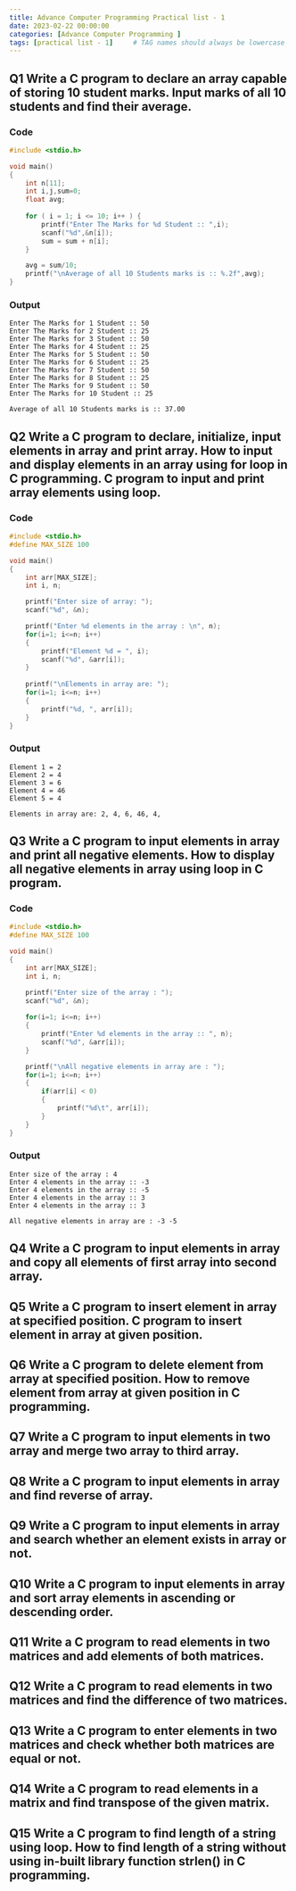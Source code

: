 ```yaml
---
title: Advance Computer Programming Practical list - 1
date: 2023-02-22 00:00:00 
categories: [Advance Computer Programming ]
tags: [practical list - 1]     # TAG names should always be lowercase
---
```


## Q1 Write a C program to declare an array capable of storing 10 student marks. Input marks of all 10 students and find their average.
### Code
```c
#include <stdio.h>

void main()
{
    int n[11];
    int i,j,sum=0;
    float avg;
   
    for ( i = 1; i <= 10; i++ ) {
        printf("Enter The Marks for %d Student :: ",i);
        scanf("%d",&n[i]);
        sum = sum + n[i];
    }

    avg = sum/10;
    printf("\nAverage of all 10 Students marks is :: %.2f",avg);
}
```

### Output
```
Enter The Marks for 1 Student :: 50
Enter The Marks for 2 Student :: 25
Enter The Marks for 3 Student :: 50
Enter The Marks for 4 Student :: 25
Enter The Marks for 5 Student :: 50
Enter The Marks for 6 Student :: 25
Enter The Marks for 7 Student :: 50
Enter The Marks for 8 Student :: 25
Enter The Marks for 9 Student :: 50
Enter The Marks for 10 Student :: 25

Average of all 10 Students marks is :: 37.00
```
## Q2 Write a C program to declare, initialize, input elements in array and print array. How to input and display elements in an array using for loop in C programming. C program to input and print array elements using loop.
### Code
``` c
#include <stdio.h>
#define MAX_SIZE 100

void main()
{
    int arr[MAX_SIZE]; 
    int i, n;

    printf("Enter size of array: ");
    scanf("%d", &n);

    printf("Enter %d elements in the array : \n", n);
    for(i=1; i<=n; i++)
    {
        printf("Element %d = ", i);
        scanf("%d", &arr[i]);
    }
    
    printf("\nElements in array are: ");
    for(i=1; i<=n; i++)
    {
        printf("%d, ", arr[i]);
    }
}
```

### Output
```
Element 1 = 2
Element 2 = 4
Element 3 = 6
Element 4 = 46
Element 5 = 4

Elements in array are: 2, 4, 6, 46, 4,
```
## Q3 Write a C program to input elements in array and print all negative elements. How to display all negative elements in array using loop in C program. 

### Code
``` c
#include <stdio.h>
#define MAX_SIZE 100 

void main()
{
    int arr[MAX_SIZE]; 
    int i, n;

    printf("Enter size of the array : ");
    scanf("%d", &n);
    
    for(i=1; i<=n; i++)
    {
        printf("Enter %d elements in the array :: ", n);
        scanf("%d", &arr[i]);
    }

    printf("\nAll negative elements in array are : ");
    for(i=1; i<=n; i++)
    {
        if(arr[i] < 0)
        {
            printf("%d\t", arr[i]);
        }
    }
}
```

### Output

```
Enter size of the array : 4
Enter 4 elements in the array :: -3
Enter 4 elements in the array :: -5
Enter 4 elements in the array :: 3
Enter 4 elements in the array :: 3

All negative elements in array are : -3 -5
```

## Q4 Write a C program to input elements in array and copy all elements of first array into second array.

## Q5 Write a C program to insert element in array at specified position. C program to insert element in array at given position.

## Q6 Write a C program to delete element from array at specified position. How to remove element from array at given position in C programming.

## Q7 Write a C program to input elements in two array and merge two array to third array.

## Q8 Write a C program to input elements in array and find reverse of array.

## Q9 Write a C program to input elements in array and search whether an element exists in array or not.

## Q10 Write a C program to input elements in array and sort array elements in ascending or descending order.

## Q11 Write a C program to read elements in two matrices and add elements of both matrices.

## Q12 Write a C program to read elements in two matrices and find the difference of two matrices.

## Q13 Write a C program to enter elements in two matrices and check whether both matrices are equal or not.

## Q14 Write a C program to read elements in a matrix and find transpose of the given matrix.

## Q15 Write a C program to find length of a string using loop. How to find length of a string without using in-built library function strlen() in C programming.